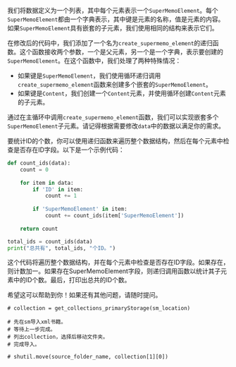 我们将数据定义为一个列表，其中每个元素表示一个`SuperMemoElement`。每个`SuperMemoElement`都由一个字典表示，其中键是元素的名称，值是元素的内容。如果`SuperMemoElement`具有嵌套的子元素，我们使用相同的结构来表示它们。


在修改后的代码中，我们添加了一个名为`create_supermemo_element`的递归函数。这个函数接收两个参数，一个是父元素，另一个是一个字典，表示要创建的`SuperMemoElement`。在这个函数中，我们处理了两种特殊情况：

- 如果键是`SuperMemoElement`，我们使用循环递归调用`create_supermemo_element`函数来创建多个嵌套的`SuperMemoElement`。
- 如果键是`Content`，我们创建一个`Content`元素，并使用循环创建`Content`元素的子元素。

通过在主循环中调用`create_supermemo_element`函数，我们可以实现嵌套多个`SuperMemoElement`子元素。请记得根据需要修改`data`中的数据以满足你的需求。


要统计ID的个数，你可以使用递归函数来遍历整个数据结构，然后在每个元素中检查是否存在ID字段。以下是一个示例代码：

```python
def count_ids(data):
    count = 0
    
    for item in data:
        if 'ID' in item:
            count += 1
        
        if 'SuperMemoElement' in item:
            count += count_ids(item['SuperMemoElement'])
    
    return count

total_ids = count_ids(data)
print("总共有", total_ids, "个ID。")
```

这个代码将遍历整个数据结构，并在每个元素中检查是否存在ID字段。如果存在，则计数加一。如果存在SuperMemoElement字段，则递归调用函数以统计其子元素中的ID个数。最后，打印出总共的ID个数。

希望这可以帮助到你！如果还有其他问题，请随时提问。


    # collection = get_collections_primaryStorage(sm_location)

    # 先在sm导入xml书籍。
    # 等待上一步完成。
    # 列出collection，选择后移动文件夹。
    # 完成导入。

    # shutil.move(source_folder_name, collection[1][0])